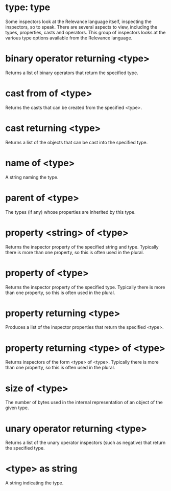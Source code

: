 # type: type

Some inspectors look at the Relevance language itself, inspecting the inspectors, so to speak. There are several aspects to view, including the types, properties, casts and operators. This group of inspectors looks at the various type options available from the Relevance language.

# binary operator returning &lt;type&gt;

Returns a list of binary operators that return the specified type.

# cast from of &lt;type&gt;

Returns the casts that can be created from the specified &lt;type&gt;.

# cast returning &lt;type&gt;

Returns a list of the objects that can be cast into the specified type.

# name of &lt;type&gt;

A string naming the type.

# parent of &lt;type&gt;

The types (if any) whose properties are inherited by this type.

# property &lt;string&gt; of &lt;type&gt;

Returns the inspector property of the specified string and type. Typically there is more than one property, so this is often used in the plural.

# property of &lt;type&gt;

Returns the inspector property of the specified type. Typically there is more than one property, so this is often used in the plural.

# property returning &lt;type&gt;

Produces a list of the inspector properties that return the specified &lt;type&gt;.

# property returning &lt;type&gt; of &lt;type&gt;

Returns inspectors of the form &lt;type&gt; of &lt;type&gt;. Typically there is more than one property, so this is often used in the plural.

# size of &lt;type&gt;

The number of bytes used in the internal representation of an object of the given type.

# unary operator returning &lt;type&gt;

Returns a list of the unary operator inspectors (such as negative) that return the specified type.

# &lt;type&gt; as string

A string indicating the type.
